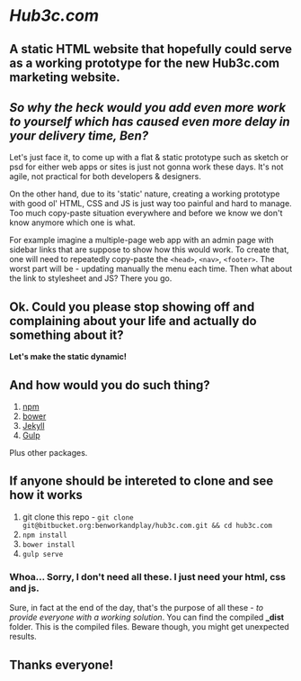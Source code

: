# *Hub3c.com* #
## A static HTML website that hopefully could serve as a working prototype for the new Hub3c.com marketing website. ##

## *So why the heck would you add even more work to yourself which has caused __even more delay__ in your delivery time, Ben?* ##

Let's just face it, to come up with a flat & static prototype such as sketch or psd for either web apps or sites is just not gonna work these days. It's not agile, not practical for both developers & designers. 

On the other hand, due to its 'static' nature, creating a working prototype with good ol' HTML, CSS and JS is just way too painful and hard to manage. Too much copy-paste situation everywhere and before we know we don't know anymore which one is what. 

For example imagine a multiple-page web app with an admin page with sidebar links that are suppose to show how this would work. To create that, one will need to repeatedly copy-paste the `<head>`, `<nav>`, `<footer>`. The worst part will be - updating manually the menu each time. Then what about the link to stylesheet and JS? There you go. 

## Ok. Could you please stop showing off and complaining about your life and actually do something about it? ##

**Let's make the static dynamic!** 

## And how would you do such thing? ##

1. [npm](https://www.npmjs.com/)
2. [bower](https://bower.io/)
3. [Jekyll](https://jekyllrb.com/)
4. [Gulp](http://gulpjs.com/)

Plus other packages.

## If anyone should be intereted to clone and see how it works ##

1. git clone this repo - `git clone git@bitbucket.org:benworkandplay/hub3c.com.git && cd hub3c.com`
3. `npm install`
4. `bower install`
5. `gulp serve`

### Whoa...  Sorry, I don't need all these. I just need your html, css and js. ###

Sure, in fact at the end of the day, that's the purpose of all these - _to provide everyone with a working solution_. You can find the compiled **_dist** folder. This is the compiled files. Beware though, you might get unexpected results. 

## Thanks everyone! ##